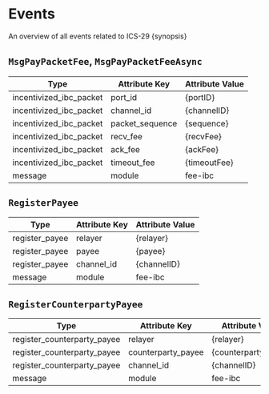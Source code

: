 <!--
order: 5
-->

# Events

An overview of all events related to ICS-29 {synopsis}

## `MsgPayPacketFee`, `MsgPayPacketFeeAsync`

| Type                    | Attribute Key   | Attribute Value |
| ----------------------- | --------------- | --------------- |
| incentivized_ibc_packet | port_id         | {portID}        |
| incentivized_ibc_packet | channel_id      | {channelID}     |
| incentivized_ibc_packet | packet_sequence | {sequence}      |
| incentivized_ibc_packet | recv_fee        | {recvFee}       |
| incentivized_ibc_packet | ack_fee         | {ackFee}        |
| incentivized_ibc_packet | timeout_fee     | {timeoutFee}    |
| message                 | module          | fee-ibc         |

## `RegisterPayee`

| Type           | Attribute Key | Attribute Value |
| -------------- | ------------- | --------------- |
| register_payee | relayer       | {relayer}       |
| register_payee | payee         | {payee}         |
| register_payee | channel_id    | {channelID}     |
| message        | module        | fee-ibc         |

## `RegisterCounterpartyPayee`

| Type                        | Attribute Key      | Attribute Value     |
| --------------------------- | ------------------ | ------------------- |
| register_counterparty_payee | relayer            | {relayer}           |
| register_counterparty_payee | counterparty_payee | {counterpartyPayee} |
| register_counterparty_payee | channel_id         | {channelID}         |
| message                     | module             | fee-ibc             |
